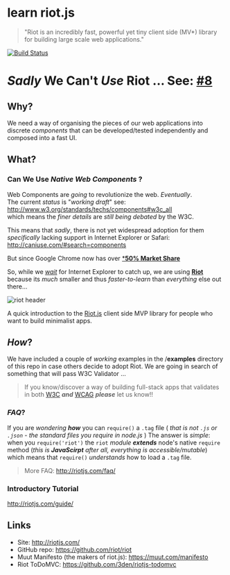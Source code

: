 # learn riot.js

> "Riot is an incredibly fast, powerful yet tiny client side (MV*)
library for building large scale web applications."

[![Build Status](https://travis-ci.org/dwyl/learn-riot.svg)](https://travis-ci.org/dwyl/learn-riot)

# *Sadly* We Can't *Use* Riot ... See: [#8](https://github.com/dwyl/learn-riot/issues/8)

## Why?

We need a way of organising the pieces of our web applications
into discrete *components* that can be developed/tested independently
and composed into a fast UI.

## What?

### Can We Use *Native Web Components* ?

Web Components are *going* to revolutionize the web. *Eventually*.  
The current *status* is "*working draft*" see: http://www.w3.org/standards/techs/components#w3c_all  
which means the *finer details* are *still being debated* by the W3C.

This means that *sadly*, there is not yet widespread adoption for them *specifically* lacking support in Internet Explorer or Safari: http://caniuse.com/#search=components

But since Google Chrome now has over [***50% Market Share**](http://www.sitepoint.com/browser-trends-august-2015-chrome-exceeds-50)

So, while we [*wait*](http://www.2ality.com/2015/08/web-component-status.html)
for Internet Explorer to catch up, we are using [**Riot**](http://riotjs.com) because its *much* smaller and
thus *faster-to-learn* than *everything* else out there...

![riot header](https://cloud.githubusercontent.com/assets/194400/10937086/7c62bab4-82e8-11e5-89e8-5e41f7864734.png)

A quick introduction to the [Riot.js](https://muut.com/riotjs) client side MVP library for people who want to build minimalist apps.


## *How*?

We have included a couple of *working* examples in the /**examples**
directory of this repo in case others decide to adopt Riot.
We are going in search of something that will pass W3C Validator ...

> If you know/discover a way of building full-stack apps that
validates in both [W3C](https://validator.w3.org/) ***and*** [WCAG](https://en.wikipedia.org/wiki/Web_Content_Accessibility_Guidelines) ***please*** let us know!!

### *FAQ*?

If you are *wondering* ***how*** you can `require()` a `.tag` file
( *that is not `.js` or `.json` -
  the standard files you require in node.js* )
The answer is *simple*: when you `require('riot')`
the `riot` *module* ***extends*** node's native `require` method
(*this is* ***JavaScirpt*** *after all, everything is accessible/mutable*)
which means that `require()` *understands* how to load a `.tag` file.

> More FAQ: http://riotjs.com/faq/

### Introductory Tutorial

http://riotjs.com/guide/

## Links

- Site: http://riotjs.com/
- GitHub repo: https://github.com/riot/riot
- Muut Manifesto (the makers of riot.js): https://muut.com/manifesto
- Riot ToDoMVC: https://github.com/3den/riotjs-todomvc
